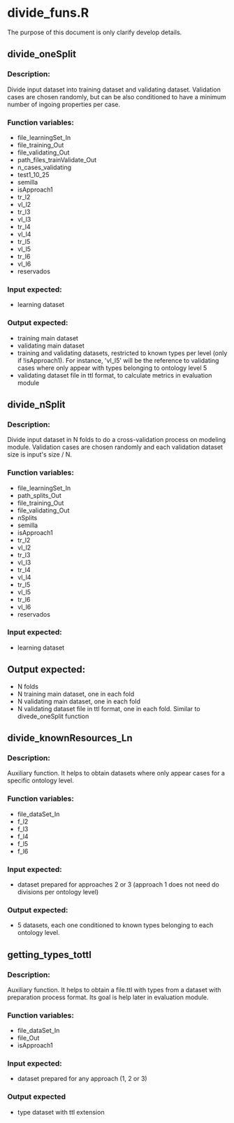 # divide_funs.R
The purpose of this document is only clarify develop details.

## divide_oneSplit 
### Description:
Divide input dataset into training dataset and validating dataset. Validation cases are chosen randomly, but can be also conditioned to have a minimum number of ingoing properties per case.
### Function variables:
* file_learningSet_In
* file_training_Out
* file_validating_Out
* path_files_trainValidate_Out
* n_cases_validating
* test1_10_25
* semilla
* isApproach1
* tr_l2
* vl_l2
* tr_l3
* vl_l3
* tr_l4
* vl_l4
* tr_l5
* vl_l5
* tr_l6
* vl_l6
* reservados
### Input expected:
* learning dataset
### Output expected:
* training main dataset
* validating main dataset
* training and validating datasets, restricted to known types per level (only if !isApproach1). For instance, 'vl_l5' will be the reference to validating cases where only appear with types belonging to ontology level 5
* validating dataset file in ttl format, to calculate metrics in evaluation module

## divide_nSplit
### Description:
Divide input dataset in N folds to do a cross-validation process on modeling module. Validation cases are chosen randomly and each validation dataset size is input's size / N.
### Function variables:
* file_learningSet_In
* path_splits_Out
* file_training_Out
* file_validating_Out
* nSplits
* semilla
* isApproach1
* tr_l2
* vl_l2
* tr_l3
* vl_l3
* tr_l4
* vl_l4
* tr_l5
* vl_l5
* tr_l6
* vl_l6
* reservados
### Input expected:
* learning dataset
## Output expected:
* N folds
* N training main dataset, one in each fold
* N validating main dataset, one in each fold
* N validating dataset file in ttl format, one in each fold. Similar to divede_oneSplit function

## divide_knownResources_Ln
### Description:
Auxiliary function. It helps to obtain datasets where only appear cases for a specific ontology level.
### Function variables:
* file_dataSet_In
* f_l2
* f_l3
* f_l4
* f_l5
* f_l6
### Input expected:
* dataset prepared for approaches 2 or 3 (approach 1 does not need do divisions per ontology level)
### Output expected:	
* 5 datasets, each one conditioned to known types belonging to each ontology level.

## getting_types_tottl
### Description:
Auxiliary function. It helps to obtain a file.ttl with types from a dataset with preparation process format. Its goal is help later in evaluation module.
### Function variables:
* file_dataSet_In
* file_Out
* isApproach1
### Input expected:
* dataset prepared for any approach (1, 2 or 3)
### Output expected
* type dataset with ttl extension


